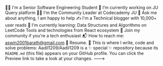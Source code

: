 👨‍🎓 I'm a Senior Software Engineering Student
🔭 I’m currently working on JU Query platform
👨‍🏫 I'm the Community Leader at Codecademy JU
💬 Ask me about anything, I am happy to help
✍ I'm a Technical blogger with 10,000+ user reads
🌱 I'm currently learning:
Data Structures and Algorithms on LeetCode
Tools and technologies from React ecosystem
👯 Join my community if you're a tech enthusiast
📬 How to reach me: aswin2001barath@gmail.com
📝 Resume.
💪 This is where I write, code and solve problems:
Aadil1209/Aadil1209 is a ✨ special ✨ repository because its `README.md` (this file) appears on your GitHub profile.
You can click the Preview link to take a look at your changes.
--->
